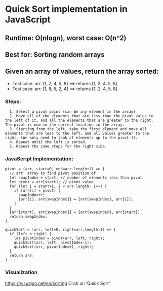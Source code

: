 
# Quick Sort implementation in JavaScript

## Runtime: O(nlogn), worst case: O(n^2)
## Best for: Sorting random arrays

## Given an array of values, return the array sorted:
* Test case: arr: [1, 2, 4, 5, 8] ==> returns [1, 2, 4, 5, 8]
* Test case: arr: [1, 8, 5, 2, 4] ==> returns [1, 2, 4, 5, 8]

### Steps:
```pseudo
  1. Select a pivot point (can be any element in the array)
  2. Move all of the elements that are less than the pivot value to the left of it, and all the elements that are greater to the right. The pivot is now in the correct location in the array.
  3. Starting from the left, take the first element and move all elements that are less to the left, and all values greater to the right. (We only need to look at elements up to the pivot-1).
  4. Repeat until the left is sorted.
  5. Repeat the same steps for the right side.
```
### JavaScript Implementation:
```JS
pivot = (arr, start=0, end=arr.length+1) => {
  // arr: array to find pivot position of 
  let swapIndex = start; // number of elements less than pivot
  let pivot = arr[start]; // pivot value
  for (let i = start+1; i < arr.length; i++) {
    if (arr[i] < pivot) {
      swapIndex++;
      [arr[i], arr[swapIndex]] = [arr[swapIndex], arr[i]];
    }
  }
  [arr[start], arr[swapIndex]] = [arr[swapIndex], arr[start]];
  return swapIndex;
}

quickSort = (arr, left=0, right=arr.length-1) => {
  if (left < right) {
    let pivotIndex = pivot(arr, left, right);
    quickSort(arr, left, pivotIndex-1);
    quickSort(arr, pivotIndex+1, right);
  }
  return arr;
}
```

### Visualization
https://visualgo.net/en/sorting
Click on 'Quick Sort'
    
  
